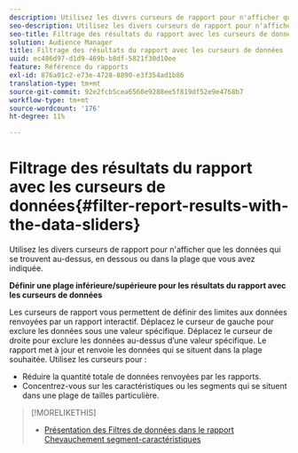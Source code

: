 ```yaml
---
description: Utilisez les divers curseurs de rapport pour n'afficher que les données qui se trouvent au-dessus, en dessous ou dans la plage que vous avez indiquée.
seo-description: Utilisez les divers curseurs de rapport pour n'afficher que les données qui se trouvent au-dessus, en dessous ou dans la plage que vous avez indiquée.
seo-title: Filtrage des résultats du rapport avec les curseurs de données
solution: Audience Manager
title: Filtrage des résultats du rapport avec les curseurs de données
uuid: ec486d97-d1d9-469b-b8df-5821f30d10ee
feature: Référence du rapports
exl-id: 876a01c2-e73e-4728-8890-e3f354ad1b86
translation-type: tm+mt
source-git-commit: 92e2fcb5cea6560e9288ee5f819df52e9e4768b7
workflow-type: tm+mt
source-wordcount: '176'
ht-degree: 11%

---
```


# Filtrage des résultats du rapport avec les curseurs de données{#filter-report-results-with-the-data-sliders}

Utilisez les divers curseurs de rapport pour n&#39;afficher que les données qui se trouvent au-dessus, en dessous ou dans la plage que vous avez indiquée.

<!-- 

c_reach_slider.xml

 -->

**Définir une plage inférieure/supérieure pour les résultats du rapport avec les curseurs de données**

Les curseurs de rapport vous permettent de définir des limites aux données renvoyées par un rapport interactif. Déplacez le curseur de gauche pour exclure les données sous une valeur spécifique. Déplacez le curseur de droite pour exclure les données au-dessus d’une valeur spécifique. Le rapport met à jour et renvoie les données qui se situent dans la plage souhaitée. Utilisez les curseurs pour :

* Réduire la quantité totale de données renvoyées par les rapports.
* Concentrez-vous sur les caractéristiques ou les segments qui se situent dans une plage de tailles particulière.

>[!MORELIKETHIS]
>
>* [Présentation des Filtres de données dans le rapport Chevauchement segment-caractéristiques](../../reporting/dynamic-reports/segment-trait-overlap-report.md#data-filters-s2t-report)

